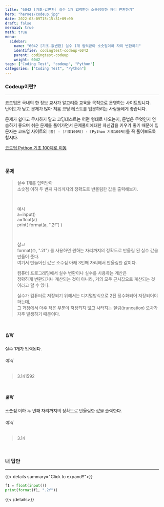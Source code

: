 ```yaml
---
title: "6042 [기초-값변환] 실수 1개 입력받아 소숫점이하 자리 변환하기"
hero: "heroes/codeup.jpg"
date: 2022-03-09T15:15:31+09:00
draft: false
mermaid: true
math: true
menu:
  sidebar:
    name: "6042 [기초-값변환] 실수 1개 입력받아 소숫점이하 자리 변환하기"
    identifier: codingtest-codeup-6042
    parent: codingtest-codeup
    weight: 6042
tags: ["Coding Test", "codeup", "Python"]
categories: ["Coding Test", "Python"]
---
```


### Codeup이란?
---
코드업은 국내의 한 정보 교사가 알고리즘 교육을 목적으로 운영하는 사이트입니다.\
난이도가 낮고 문제가 많아 처음 코딩 테스트를 입문하려는 사람들에게 좋습니다.

문제가 쉽다고 무시하지 말고 코딩테스트는 어떤 형태로 나오는지, 문법은 무엇인지 연습하기 좋으며 쉬운 문제를 풀어가면서 문제풀이에대한 자신감을 키우기 좋기 때문에 입문자는 코드업 사이트의 `[홈] - [기초100제] - [Python 기초100제]`를 꼭 풀어보도록 합시다.

[코드업 Python 기초 100제로 이동](https://codeup.kr/problemsetsol.php?psid=33)


&nbsp;

### 문제
> 실수 1개를 입력받아\
> 소숫점 이하 두 번째 자리까지의 정확도로 반올림한 값을 출력해보자.
> 
> &nbsp;
> 
> 예시\
> a=input()\
> a=float(a)\
> print( format(a, ".2f") )
> 
> &nbsp;
> 
> 참고\
> format(수, ".2f") 를 사용하면 원하는 자리까지의 정확도로 반올림 된 실수 값을 만들어 준다. \
> 여기서 만들어진 값은 소수점 아래 3번째 자리에서 반올림한 값이다.
> 
> 컴퓨터 프로그래밍에서 실수 변환이나 실수를 사용하는 계산은\
> 정확하게 변환되거나 계산되는 것이 아니라, 거의 모두 근사값으로 계산되는 것이라고 할 수 있다. 
> 
> 실수가 컴퓨터로 저장되기 위해서는 디지털방식으로 2진 정수화되어 저장되어야 하는데,\
> 그 과정에서 아주 작은 부분이 저장되지 않고 사라지는 잘림(truncation) 오차가 자주 발생하기 때문이다.

&nbsp;

##### 입력
실수 1개가 입력된다.
###### 예시
> 3.141592

&nbsp;

##### 출력
소숫점 이하 두 번째 자리까지의 정확도로 반올림한 값을 출력한다.
###### 예시
> 3.14

&nbsp;

### 내 답안
---
{{< details summary="Click to expand!!">}}
```python
f1 = float(input())
print(format(f1, ".2f"))
```
{{< /details>}}